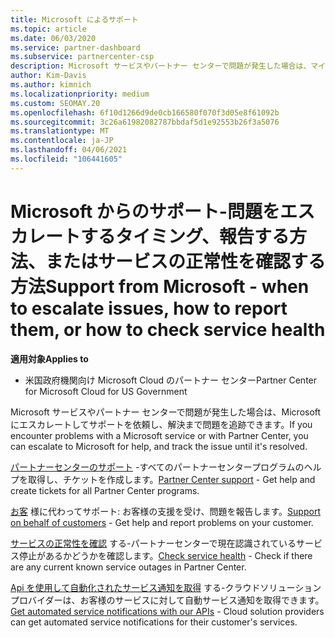 ```yaml
---
title: Microsoft によるサポート
ms.topic: article
ms.date: 06/03/2020
ms.service: partner-dashboard
ms.subservice: partnercenter-csp
description: Microsoft サービスやパートナー センターで問題が発生した場合は、マイクロソフトにエスカレートしてサポートを依頼し、解決まで問題を追跡できます。
author: Kim-Davis
ms.author: kimnich
ms.localizationpriority: medium
ms.custom: SEOMAY.20
ms.openlocfilehash: 6f10d1266d9de0cb166580f070f3d05e8f61092b
ms.sourcegitcommit: 3c26a61982082787bbdaf5d1e92553b26f3a5076
ms.translationtype: MT
ms.contentlocale: ja-JP
ms.lasthandoff: 04/06/2021
ms.locfileid: "106441605"
---
```

# <a name="support-from-microsoft---when-to-escalate-issues-how-to-report-them-or-how-to-check-service-health"></a><span data-ttu-id="c5b93-103">Microsoft からのサポート-問題をエスカレートするタイミング、報告する方法、またはサービスの正常性を確認する方法</span><span class="sxs-lookup"><span data-stu-id="c5b93-103">Support from Microsoft - when to escalate issues, how to report them, or how to check service health</span></span>

<span data-ttu-id="c5b93-104">**適用対象**</span><span class="sxs-lookup"><span data-stu-id="c5b93-104">**Applies to**</span></span>

- <span data-ttu-id="c5b93-105">米国政府機関向け Microsoft Cloud のパートナー センター</span><span class="sxs-lookup"><span data-stu-id="c5b93-105">Partner Center for Microsoft Cloud for US Government</span></span>

<span data-ttu-id="c5b93-106">Microsoft サービスやパートナー センターで問題が発生した場合は、Microsoft にエスカレートしてサポートを依頼し、解決まで問題を追跡できます。</span><span class="sxs-lookup"><span data-stu-id="c5b93-106">If you encounter problems with a Microsoft service or with Partner Center, you can escalate to Microsoft for help, and track the issue until it's resolved.</span></span>

<span data-ttu-id="c5b93-107">[パートナーセンターのサポート](report-problems-with-partner-center.md) -すべてのパートナーセンタープログラムのヘルプを取得し、チケットを作成します。</span><span class="sxs-lookup"><span data-stu-id="c5b93-107">[Partner Center support](report-problems-with-partner-center.md) - Get help and create tickets for all Partner Center programs.</span></span>

<span data-ttu-id="c5b93-108">[お客](report-problems-on-behalf-of-a-customer.md) 様に代わってサポート: お客様の支援を受け、問題を報告します。</span><span class="sxs-lookup"><span data-stu-id="c5b93-108">[Support on behalf of customers](report-problems-on-behalf-of-a-customer.md) - Get help and report problems on your customer.</span></span>

<span data-ttu-id="c5b93-109">[サービスの正常性を確認](check-service-health.md) する-パートナーセンターで現在認識されているサービス停止があるかどうかを確認します。</span><span class="sxs-lookup"><span data-stu-id="c5b93-109">[Check service health](check-service-health.md) - Check if there are any current known service outages in Partner Center.</span></span>

<span data-ttu-id="c5b93-110">[Api を使用して自動化されたサービス通知を取得](get-automated-service-notifications-with-our-apis.md) する-クラウドソリューションプロバイダーは、お客様のサービスに対して自動サービス通知を取得できます。</span><span class="sxs-lookup"><span data-stu-id="c5b93-110">[Get automated service notifications with our APIs](get-automated-service-notifications-with-our-apis.md) - Cloud solution providers can get automated service notifications for their customer's services.</span></span>


 

 



